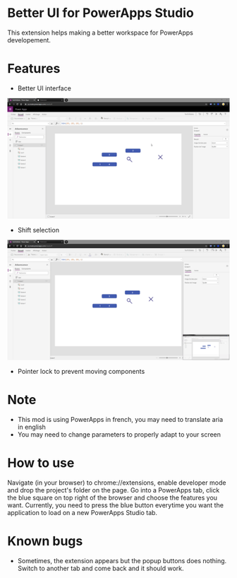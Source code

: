 # Better UI for PowerApps Studio

This extension helps making a better workspace for PowerApps developement.

# Features

- Better UI interface

![](demo/ApplyCssDemo.gif)

- Shift selection

![](demo/ShiftDemo.gif)

- Pointer lock to prevent moving components


# Note

- This mod is using PowerApps in french, you may need to translate aria in english
- You may need to change parameters to properly adapt to your screen

# How to use

Navigate (in your browser) to chrome://extensions, enable developer mode and drop the project's folder on the page.
Go into a PowerApps tab, click the blue square on top right of the browser and choose the features you want. Currently, you need to press the blue button everytime you want the application to load on a new PowerApps Studio tab.



# Known bugs

- Sometimes, the extension appears but the popup buttons does nothing. Switch to another tab and come back and it should work.
